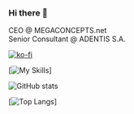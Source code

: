 ### Hi there 👋

CEO @ MEGACONCEPTS.net<br>
Senior Consultant @ ADENTIS S.A.

<!--
**sp1ke77/sp1ke77** is a ✨ _special_ ✨ repository because its `README.md` (this file) appears on your GitHub profile.

Here are some ideas to get you started:

- 🔭 I’m currently working on ...
- 🌱 I’m currently learning ...
- 👯 I’m looking to collaborate on ...
- 🤔 I’m looking for help with ...
- 💬 Ask me about ...
- 📫 How to reach me: ...
- 😄 Pronouns: ...
- ⚡ Fun fact: ...
-->
[![ko-fi](https://ko-fi.com/img/githubbutton_sm.svg)](https://ko-fi.com/V7V3G5VKA)

[![My Skills](https://skillicons.dev/icons?i=js,html,css,cloudflare,git,github,gitlab,linux,mysql,nodejs,php,react,vscode,wordpress)]

![GitHub stats](https://github-readme-stats.vercel.app/api?username=sp1ke77&hide=contribs,prs)

[![Top Langs](https://github-readme-stats.vercel.app/api/top-langs/?username=sp1ke77)]
